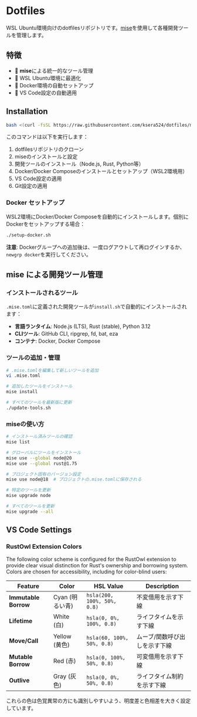 # Dotfiles

WSL Ubuntu環境向けのdotfilesリポジトリです。[mise](https://mise.jdx.dev/)を使用して各種開発ツールを管理します。

## 特徴

- 🔧 **mise**による統一的なツール管理
- 🐧 WSL Ubuntu環境に最適化
- 🐳 Docker環境の自動セットアップ
- 🎨 VS Code設定の自動適用

## Installation

```bash
bash <(curl -fsSL https://raw.githubusercontent.com/ksera524/dotfiles/main/bootstrap.sh)
```

このコマンドは以下を実行します：
1. dotfilesリポジトリのクローン
2. miseのインストールと設定
3. 開発ツールのインストール（Node.js, Rust, Python等）
4. Docker/Docker Composeのインストールとセットアップ（WSL2環境用）
5. VS Code設定の適用
6. Git設定の適用

### Docker セットアップ

WSL2環境にDocker/Docker Composeを自動的にインストールします。個別にDockerをセットアップする場合：

```bash
./setup-docker.sh
```

**注意**: Dockerグループへの追加後は、一度ログアウトして再ログインするか、`newgrp docker`を実行してください。

## mise による開発ツール管理

### インストールされるツール

`.mise.toml`に定義された開発ツールが`install.sh`で自動的にインストールされます：

- **言語ランタイム**: Node.js (LTS), Rust (stable), Python 3.12
- **CLIツール**: GitHub CLI, ripgrep, fd, bat, eza
- **コンテナ**: Docker, Docker Compose

### ツールの追加・管理

```bash
# .mise.tomlを編集して新しいツールを追加
vi .mise.toml

# 追加したツールをインストール
mise install

# すべてのツールを最新版に更新
./update-tools.sh
```

### miseの使い方

```bash
# インストール済みツールの確認
mise list

# グローバルにツールをインストール
mise use --global node@20
mise use --global rust@1.75

# プロジェクト固有のバージョン設定
mise use node@18  # プロジェクトの.mise.tomlに保存される

# 特定のツールを更新
mise upgrade node

# すべてのツールを更新
mise upgrade --all
```

## VS Code Settings

### RustOwl Extension Colors

The following color scheme is configured for the RustOwl extension to provide clear visual distinction for Rust's ownership and borrowing system. Colors are chosen for accessibility, including for color-blind users:

| Feature | Color | HSL Value | Description |
|---------|-------|-----------|-------------|
| **Immutable Borrow** | Cyan (明るい青) | `hsla(200, 100%, 50%, 0.8)` | 不変借用を示す下線 |
| **Lifetime** | White (白) | `hsla(0, 0%, 100%, 0.8)` | ライフタイムを示す下線 |
| **Move/Call** | Yellow (黄色) | `hsla(60, 100%, 50%, 0.8)` | ムーブ/関数呼び出しを示す下線 |
| **Mutable Borrow** | Red (赤) | `hsla(0, 100%, 50%, 0.8)` | 可変借用を示す下線 |
| **Outlive** | Gray (灰色) | `hsla(0, 0%, 50%, 0.8)` | ライフタイム制約を示す下線 |

これらの色は色覚異常の方にも識別しやすいよう、明度差と色相差を大きく設定しています。